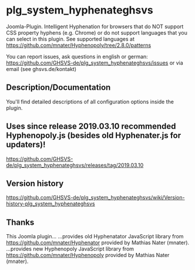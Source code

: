 # plg_system_hyphenateghsvs

Joomla-Plugin. Intelligent Hyphenation for browsers that do NOT support CSS property hyphens (e.g. Chrome) or do not support languages that you can select in this plugin. See supported languages at https://github.com/mnater/Hyphenopoly/tree/2.8.0/patterns

You can report issues, ask questions in english or german: https://github.com/GHSVS-de/plg_system_hyphenateghsvs/issues or via email (see ghsvs.de/kontakt)

## Description/Documentation
You'll find detailed descriptions of all configuration options inside the plugin.

## Uses since release 2019.03.10 recommended Hyphenopoly.js (besides old Hyphenater.js for updaters)!
https://github.com/GHSVS-de/plg_system_hyphenateghsvs/releases/tag/2019.03.10

## Version history
https://github.com/GHSVS-de/plg_system_hyphenateghsvs/wiki/Version-history-plg_system_hyphenateghsvs

## Thanks
This Joomla plugin...
...provides old Hyphenatator JavaScript library from https://github.com/mnater/Hyphenator provided by Mathias Nater (mnater).
...provides new Hyphenopoly JavaScript library from https://github.com/mnater/Hyphenopoly provided by Mathias Nater (mnater).


